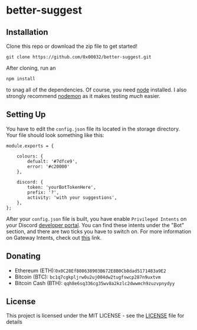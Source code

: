# better-suggest
## Installation

Clone this repo or download the zip file to get started!
```
git clone https://github.com/0x00032/better-suggest.git
```
After cloning, run an
```
npm install
```
to snag all of the dependencies. Of course, you need [node](https://nodejs.org/en/) installed. I also strongly recommend [nodemon](https://www.npmjs.com/package/nodemon) as it makes testing *much* easier.

## Setting Up

You have to edit the `config.json` file its located in the storage directory. Your file should look something like this:
```
module.exports = {

    colours: {
        defualt: '#7dfce9',
        error: '#c20000'
    },

    discord: {
        token: 'yourBotTokenHere',
        prefix: '?',
        activity: 'with your suggestions',
    },
};
```

After your `config.json` file is built, you have enable `Privileged Intents` on your Discord [developer portal](https://discordapp.com/developers/applications/). You can find these intents under the "Bot" section, and there are two ticks you have to switch on. For more information on Gateway Intents, check out [this](https://discordjs.guide/popular-topics/intents.html#the-intents-bit-field-wrapper) link.

## Donating

- Ethereum (ETH):`0x0C28Ef808638903B672E8B0Cb8dad5171483a9E2`
- Bitcoin (BTC): `bc1q7cgkpljrw0u2uj004dw2tugfswcp287n9uxtvm`
- Bitcoin Cash (BTH): `qqh8e6sq336cg35wv8a2kzlc2dwwmch9zuzvpnydyy`

## License

This project is licensed under the MIT LICENSE - see the [LICENSE](LICENSE) file for details
